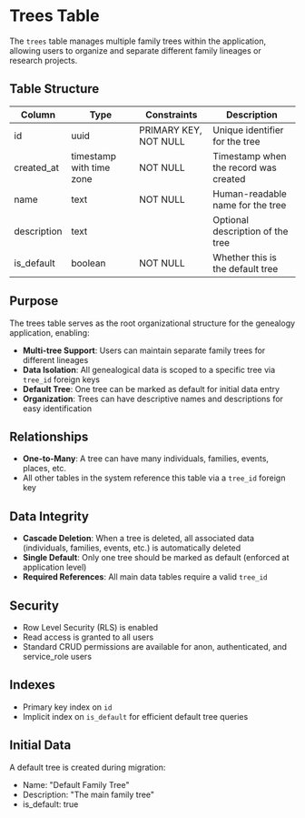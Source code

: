 # Trees Table

The `trees` table manages multiple family trees within the application, allowing users to organize and separate different family lineages or research projects.

## Table Structure

| Column      | Type                     | Constraints           | Description                           |
| ----------- | ------------------------ | --------------------- | ------------------------------------- |
| id          | uuid                     | PRIMARY KEY, NOT NULL | Unique identifier for the tree        |
| created_at  | timestamp with time zone | NOT NULL              | Timestamp when the record was created |
| name        | text                     | NOT NULL              | Human-readable name for the tree      |
| description | text                     |                       | Optional description of the tree      |
| is_default  | boolean                  | NOT NULL              | Whether this is the default tree      |

## Purpose

The trees table serves as the root organizational structure for the genealogy application, enabling:

- **Multi-tree Support**: Users can maintain separate family trees for different lineages
- **Data Isolation**: All genealogical data is scoped to a specific tree via `tree_id` foreign keys
- **Default Tree**: One tree can be marked as default for initial data entry
- **Organization**: Trees can have descriptive names and descriptions for easy identification

## Relationships

- **One-to-Many**: A tree can have many individuals, families, events, places, etc.
- All other tables in the system reference this table via a `tree_id` foreign key

## Data Integrity

- **Cascade Deletion**: When a tree is deleted, all associated data (individuals, families, events, etc.) is automatically deleted
- **Single Default**: Only one tree should be marked as default (enforced at application level)
- **Required References**: All main data tables require a valid `tree_id`

## Security

- Row Level Security (RLS) is enabled
- Read access is granted to all users
- Standard CRUD permissions are available for anon, authenticated, and service_role users

## Indexes

- Primary key index on `id`
- Implicit index on `is_default` for efficient default tree queries

## Initial Data

A default tree is created during migration:

- Name: "Default Family Tree"
- Description: "The main family tree"
- is_default: true
